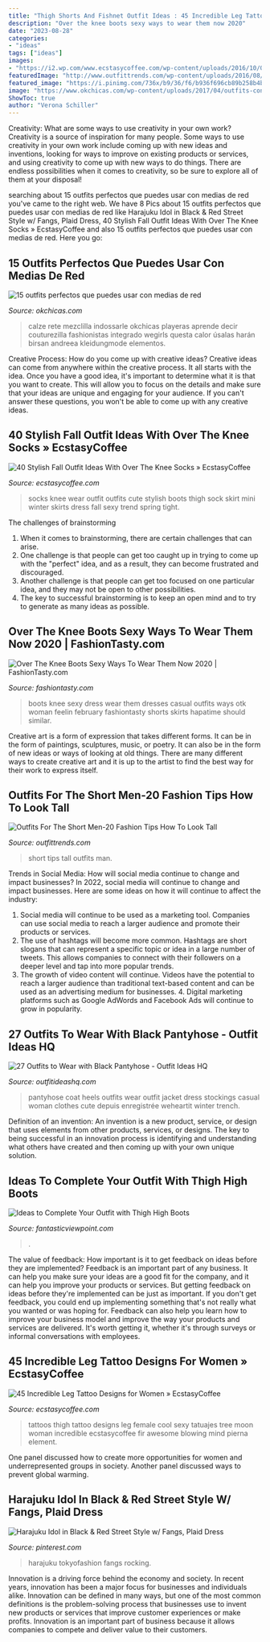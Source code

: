 ```yaml
---
title: "Thigh Shorts And Fishnet Outfit Ideas : 45 Incredible Leg Tattoo Designs For Women » Ecstasycoffee"
description: "Over the knee boots sexy ways to wear them now 2020"
date: "2023-08-28"
categories:
- "ideas"
tags: ["ideas"]
images:
- "https://i2.wp.com/www.ecstasycoffee.com/wp-content/uploads/2016/10/Over-The-Knee-Socks-3.jpg"
featuredImage: "http://www.outfittrends.com/wp-content/uploads/2016/08/73cbdd0e36121eb2fa9cec53293b261e.jpg"
featured_image: "https://i.pinimg.com/736x/b9/36/f6/b936f696cb89b258b4bc3b21357ea672.jpg"
image: "https://www.okchicas.com/wp-content/uploads/2017/04/outfits-con-medias-de-red-15.jpg"
ShowToc: true
author: "Verona Schiller"
---
```



Creativity: What are some ways to use creativity in your own work?
Creativity is a source of inspiration for many people. Some ways to use creativity in your own work include coming up with new ideas and inventions, looking for ways to improve on existing products or services, and using creativity to come up with new ways to do things. There are endless possibilities when it comes to creativity, so be sure to explore all of them at your disposal!

	

		
searching about 15 outfits perfectos que puedes usar con medias de red you've came to the right web. We have 8 Pics about 15 outfits perfectos que puedes usar con medias de red like Harajuku Idol in Black &amp; Red Street Style w/ Fangs, Plaid Dress, 40 Stylish Fall Outfit Ideas With Over The Knee Socks » EcstasyCoffee and also 15 outfits perfectos que puedes usar con medias de red. Here you go:
		
    
## 15 Outfits Perfectos Que Puedes Usar Con Medias De Red

<img loading=lazy src="https://www.okchicas.com/wp-content/uploads/2017/04/outfits-con-medias-de-red-15.jpg" onerror="this.onerror=null;this.src='https://tse2.mm.bing.net/th?id=OIP.n9cYxkKVergYDf2IDxUR0QHaLD&amp;pid=15.1';" alt="15 outfits perfectos que puedes usar con medias de red">

_Source: okchicas.com_

>calze rete mezclilla indossarle okchicas playeras aprende decir couturezilla fashionistas integrado wegirls questa calor úsalas harán birsan andreea kleidungmode elementos. 

	

Creative Process: How do you come up with creative ideas?
Creative ideas can come from anywhere within the creative process. It all starts with the idea. Once you have a good idea, it's important to determine what it is that you want to create. This will allow you to focus on the details and make sure that your ideas are unique and engaging for your audience. If you can't answer these questions, you won't be able to come up with any creative ideas.

    
## 40 Stylish Fall Outfit Ideas With Over The Knee Socks » EcstasyCoffee

<img loading=lazy src="https://i2.wp.com/www.ecstasycoffee.com/wp-content/uploads/2016/10/Over-The-Knee-Socks-3.jpg" onerror="this.onerror=null;this.src='https://tse3.mm.bing.net/th?id=OIP.ZroKcBkdAoV2Y9MeW2DD2AHaK3&amp;pid=15.1';" alt="40 Stylish Fall Outfit Ideas With Over The Knee Socks » EcstasyCoffee">

_Source: ecstasycoffee.com_

>socks knee wear outfit outfits cute stylish boots thigh sock skirt mini winter skirts dress fall sexy trend spring tight. 

	

The challenges of brainstorming
1. When it comes to brainstorming, there are certain challenges that can arise.
2. One challenge is that people can get too caught up in trying to come up with the "perfect" idea, and as a result, they can become frustrated and discouraged.
3. Another challenge is that people can get too focused on one particular idea, and they may not be open to other possibilities.
4. The key to successful brainstorming is to keep an open mind and to try to generate as many ideas as possible.

    
## Over The Knee Boots Sexy Ways To Wear Them Now 2020 | FashionTasty.com

<img loading=lazy src="http://fashiontasty.com/wp-content/uploads/2019/07/How-Women-Should-Wear-Over-The-Knee-Boots-1.jpg" onerror="this.onerror=null;this.src='https://tse1.mm.bing.net/th?id=OIP.kVIMTMqPJ14hHlsboilVLAHaLI&amp;pid=15.1';" alt="Over The Knee Boots Sexy Ways To Wear Them Now 2020 | FashionTasty.com">

_Source: fashiontasty.com_

>boots knee sexy dress wear them dresses casual outfits ways otk woman feelin february fashiontasty shorts skirts hapatime should similar. 

	

Creative art is a form of expression that takes different forms. It can be in the form of paintings, sculptures, music, or poetry. It can also be in the form of new ideas or ways of looking at old things. There are many different ways to create creative art and it is up to the artist to find the best way for their work to express itself.

    
## Outfits For The Short Men-20 Fashion Tips How To Look Tall

<img loading=lazy src="http://www.outfittrends.com/wp-content/uploads/2016/08/73cbdd0e36121eb2fa9cec53293b261e.jpg" onerror="this.onerror=null;this.src='https://tse4.mm.bing.net/th?id=OIP.08-O0X3drUoQlIOgooAg4wAAAA&amp;pid=15.1';" alt="Outfits For The Short Men-20 Fashion Tips How To Look Tall">

_Source: outfittrends.com_

>short tips tall outfits man. 

	

Trends in Social Media: How will social media continue to change and impact businesses?
In 2022, social media will continue to change and impact businesses. Here are some ideas on how it will continue to affect the industry: 
1. Social media will continue to be used as a marketing tool. Companies can use social media to reach a larger audience and promote their products or services. 
2. The use of hashtags will become more common. Hashtags are short slogans that can represent a specific topic or idea in a large number of tweets. This allows companies to connect with their followers on a deeper level and tap into more popular trends. 
3. The growth of video content will continue. Videos have the potential to reach a larger audience than traditional text-based content and can be used as an advertising medium for businesses. 4. Digital marketing platforms such as Google AdWords and Facebook Ads will continue to grow in popularity.

    
## 27 Outfits To Wear With Black Pantyhose - Outfit Ideas HQ

<img loading=lazy src="http://outfitideashq.com/wp-content/uploads/2016/11/black-pantyhose-outfit-24.jpg" onerror="this.onerror=null;this.src='https://tse1.mm.bing.net/th?id=OIP.m9mSqudY4Gz47a2h0uEXPgHaKl&amp;pid=15.1';" alt="27 Outfits to Wear with Black Pantyhose - Outfit Ideas HQ">

_Source: outfitideashq.com_

>pantyhose coat heels outfits wear outfit jacket dress stockings casual woman clothes cute depuis enregistrée weheartit winter trench. 

	

Definition of an invention:
An invention is a new product, service, or design that uses elements from other products, services, or designs. The key to being successful in an innovation process is identifying and understanding what others have created and then coming up with your own unique solution.

    
## Ideas To Complete Your Outfit With Thigh High Boots

<img loading=lazy src="http://www.fantasticviewpoint.com/wp-content/uploads/2013/11/Thigh-High-Boots-Denim.jpg" onerror="this.onerror=null;this.src='https://tse1.mm.bing.net/th?id=OIP.8tkxtY0K-CNN3NPudX2BugHaLH&amp;pid=15.1';" alt="Ideas to Complete Your Outfit with Thigh High Boots">

_Source: fantasticviewpoint.com_

>. 

	

The value of feedback: How important is it to get feedback on ideas before they are implemented?
Feedback is an important part of any business. It can help you make sure your ideas are a good fit for the company, and it can help you improve your products or services. But getting feedback on ideas before they're implemented can be just as important. If you don't get feedback, you could end up implementing something that's not really what you wanted or was hoping for. Feedback can also help you learn how to improve your business model and improve the way your products and services are delivered. It's worth getting it, whether it's through surveys or informal conversations with employees.

    
## 45 Incredible Leg Tattoo Designs For Women » EcstasyCoffee

<img loading=lazy src="https://i0.wp.com/www.ecstasycoffee.com/wp-content/uploads/2016/11/female-tattoo-on-the-leg2.jpg?resize=600%2C450" onerror="this.onerror=null;this.src='https://tse4.mm.bing.net/th?id=OIP.q5C4CP7ZGwF2BHpEKseMdAHaFj&amp;pid=15.1';" alt="45 Incredible Leg Tattoo Designs for Women » EcstasyCoffee">

_Source: ecstasycoffee.com_

>tattoos thigh tattoo designs leg female cool sexy tatuajes tree moon woman incredible ecstasycoffee fir awesome blowing mind pierna element. 

	

One panel discussed how to create more opportunities for women and underrepresented groups in society. Another panel discussed ways to prevent global warming.

    
## Harajuku Idol In Black &amp; Red Street Style W/ Fangs, Plaid Dress

<img loading=lazy src="https://i.pinimg.com/736x/b9/36/f6/b936f696cb89b258b4bc3b21357ea672.jpg" onerror="this.onerror=null;this.src='https://tse3.mm.bing.net/th?id=OIP.PnXVPa4xMGhoOdygqUJhWAHaLH&amp;pid=15.1';" alt="Harajuku Idol in Black &amp; Red Street Style w/ Fangs, Plaid Dress">

_Source: pinterest.com_

>harajuku tokyofashion fangs rocking. 

	

Innovation is a driving force behind the economy and society. In recent years, innovation has been a major focus for businesses and individuals alike. Innovation can be defined in many ways, but one of the most common definitions is the problem-solving process that businesses use to invent new products or services that improve customer experiences or make profits. Innovation is an important part of business because it allows companies to compete and deliver value to their customers.

